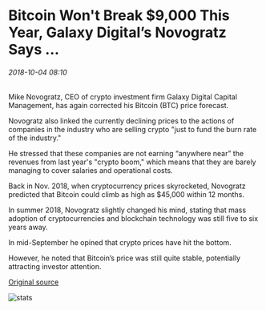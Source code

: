 # Bitcoin Won't Break $9,000 This Year, Galaxy Digital’s Novogratz Says ...

###### 2018-10-04 08:10

Mike Novogratz, CEO of crypto investment firm Galaxy Digital Capital Management, has again corrected his Bitcoin (BTC) price forecast.

Novogratz also linked the currently declining prices to the actions of companies in the industry who are selling crypto "just to fund the burn rate of the industry."

He stressed that these companies are not earning “anywhere near” the revenues from last year's "crypto boom," which means that they are barely managing to cover salaries and operational costs.

Back in Nov. 2018, when cryptocurrency prices skyrocketed, Novogratz predicted that Bitcoin could climb as high as $45,000 within 12 months.

In summer 2018, Novogratz slightly changed his mind, stating that mass adoption of cryptocurrencies and blockchain technology was still five to six years away.

In mid-September he opined that crypto prices have hit the bottom.

However, he noted that Bitcoin’s price was still quite stable, potentially attracting investor attention.

[Original source](https://cointelegraph.com/news/bitcoin-wont-break-9-000-this-year-galaxy-digitals-novogratz-says)

![stats](https://c.statcounter.com/11760860/0/a89fa40b/1/ "stats")